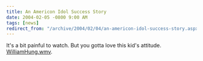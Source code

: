 ```yaml
---
title: An Americon Idol Success Story
date: 2004-02-05 -0800 9:00 AM
tags: [news]
redirect_from: "/archive/2004/02/04/an-americon-idol-success-story.aspx/"
---
```


It's a bit painful to watch. But you gotta love this kid's attitude.
[WilliamHung.wmv](WilliamHung.wmv).

